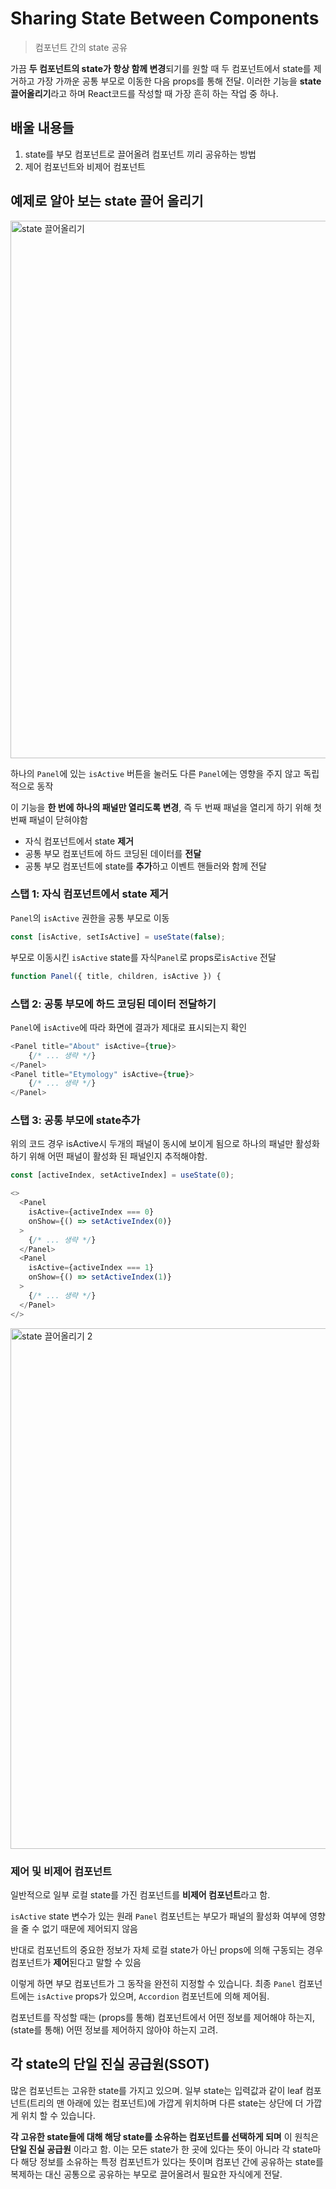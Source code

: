 # Sharing State Between Components

> 컴포넌트 간의 state 공유 

가끔 **두 컴포넌트의 state가 항상 함께 변경**되기를 원할 때 두 컴포넌트에서 state를 제거하고 가장 가까운 공통 부모로 이동한 다음 props를 통해 전달. 이러한 기능을 **state 끌어올리기**라고 하며 React코드를 작성할 때 가장 흔히 하는 작업 중 하나.

## 배울 내용들

1. state를 부모 컴포넌트로 끌어올려 컴포넌트 끼리 공유하는 방법
2. 제어 컴포넌트와 비제어 컴포넌트

## 예제로 알아 보는 state 끌어 올리기

<img width="860" alt="state 끌어올리기" src="https://github.com/codingjwp/mindpalace/assets/113403155/98d40ad4-80bb-404f-a924-708073e88793">


하나의 `Panel`에 있는 `isActive` 버튼을 눌러도 다른 `Panel`에는 영향을 주지 않고 독립적으로 동작

이 기능을 **한 번에 하나의 패널만 열리도록 변경**, 즉 두 번째 패널을 열리게 하기 위해 첫 번째 패널이 닫혀야함

- 자식 컴포넌트에서 state **제거**
- 공통 부모 컴포넌트에 하드 코딩된 데이터를 **전달**
- 공통 부모 컴포넌트에 state를 **추가**하고 이벤트 핸들러와 함께 전달

### 스탭 1: 자식 컴포넌트에서 state 제거

`Panel`의 `isActive` 권한을 공통 부모로 이동

```javascript
const [isActive, setIsActive] = useState(false);
```

부모로 이동시킨 `isActive` state를 자식`Panel`로  props로`isActive` 전달

```javascript
function Panel({ title, children, isActive }) {
```

### 스탭 2: 공통 부모에 하드 코딩된 데이터 전달하기

`Panel`에 `isActive`에 따라 화면에 결과가 제대로 표시되는지 확인

```javascript
<Panel title="About" isActive={true}>
	{/* ... 생략 */}
</Panel>
<Panel title="Etymology" isActive={true}>
	{/* ... 생략 */}
</Panel>
```

### 스탭 3: 공통 부모에 state추가

위의 코드 경우 isActive시 두개의 패널이 동시에 보이게 됨으로 하나의 패널만 활성화하기 위해 어떤 패널이 활성화 된 패널인지 추적해야함.

```javascript
const [activeIndex, setActiveIndex] = useState(0);

<>
  <Panel
    isActive={activeIndex === 0}
    onShow={() => setActiveIndex(0)}
  >
    {/* ... 생략 */}
  </Panel>
  <Panel
    isActive={activeIndex === 1}
    onShow={() => setActiveIndex(1)}
  >
    {/* ... 생략 */}
  </Panel>
</>

```

<img width="833" alt="state 끌어올리기 2" src="https://github.com/codingjwp/mindpalace/assets/113403155/e674dc14-d8a7-4e43-98ce-f4e329abc652">


### 제어 및 비제어 컴포넌트

일반적으로 일부 로컬 state를 가진 컴포넌트를 **비제어 컴포넌트**라고 함.

`isActive` state 변수가 있는 원래 `Panel` 컴포넌트는 부모가 패널의 활성화 여부에 영향을 줄 수 없기 때문에 제어되지 않음

반대로 컴포넌트의 중요한 정보가 자체 로컬 state가 아닌 props에 의해 구동되는 경우 컴포넌트가 **제어**된다고 말할 수 있음

이렇게 하면 부모 컴포넌트가 그 동작을 완전히 지정할 수 있습니다. 최종 `Panel` 컴포넌트에는 `isActive` props가 있으며, `Accordion` 컴포넌트에 의해 제어됨.

컴포넌트를 작성할 때는 (props를 통해) 컴포넌트에서 어떤 정보를 제어해야 하는지, (state를 통해) 어떤 정보를 제어하지 않아야 하는지 고려.

## **각 state의 단일 진실 공급원(SSOT)**

많은 컴포넌트는 고유한 state를 가지고 있으며. 일부 state는 입력값과 같이 leaf 컴포넌트(트리의 맨 아래에 있는 컴포넌트)에 가깝게 위치하며 다른 state는 상단에 더 가깝게 위치 할 수 있습니다.

**각 고유한 state들에 대해 해당 state를 소유하는 컴포넌트를 선택하게 되며** 이 원칙은 **단일 진실 공급원** 이라고 함. 이는 모든 state가 한 곳에 있다는 뜻이 아니라 각 state마다 해당 정보를 소유하는 특정 컴포넌트가 있다는 뜻이며 컴포넌 간에 공유하는 state를 복제하는 대신 공통으로 공유하는 부모로 끌어올려서 필요한 자식에게 전달.